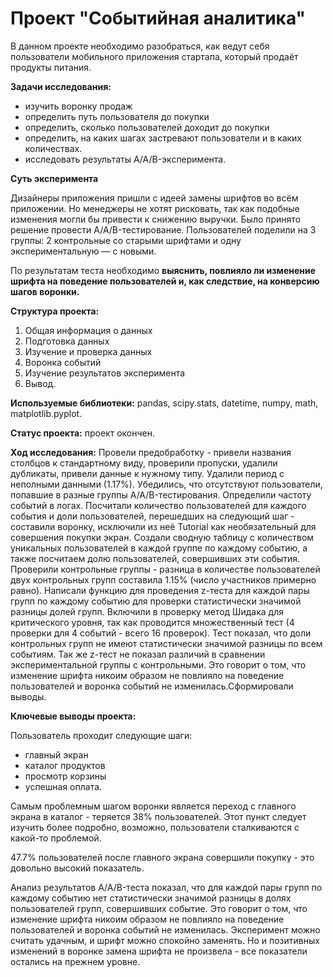 # Проект "Событийная аналитика"

В данном проекте необходимо разобраться, как ведут себя пользователи мобильного приложения стартапа, который продаёт продукты питания.

**Задачи исследования:**
- изучить воронку продаж
- определить путь пользователя до покупки
- определить, сколько пользователей доходит до покупки
- определить, на каких шагах застревают пользователи и в каких количествах.
- исследовать результаты A/A/B-эксперимента. 

**Суть эксперимента**

Дизайнеры приложения пришли с идеей замены шрифтов во всём приложении. Но менеджеры не хотят рисковать, так как подобные изменения могли бы привести к снижению выручки. Было принято решение провести A/A/B-тестирование. Пользователей поделили на 3 группы: 2 контрольные со старыми шрифтами и одну экспериментальную — с новыми.

По результатам теста необходимо **выяснить, повлияло ли изменение шрифта на поведение пользователей и, как следствие, на конверсию шагов воронки.**

**Структура проекта:**

1. Общая информация о данных
2. Подготовка данных
3. Изучение и проверка данных
4. Воронка событий
5. Изучение результатов эксперимента
6. Вывод.

**Используемые библиотеки:** pandas, scipy.stats, datetime, numpy, math, matplotlib.pyplot.

**Статус проекта:** проект окончен.

**Ход исследования:** Провели предобработку - привели названия столбцов к стандартному виду, проверили пропуски, удалили дубликаты, привели данные к нужному типу. Удалили период с неполными данными (1.17%). Убедились, что отсутствуют пользователи, попавшие в разные группы A/A/B-тестирования. Определили частоту событий в логах. Посчитали количество пользователей для каждого события и доли пользователей, перешедших на следующий шаг - составили воронку, исключили из неё Tutorial как необязательный для совершения покупки экран. Создали сводную таблицу с количеством уникальных пользователей в каждой группе по каждому событию, а также посчитаем долю пользователей, совершивших эти события. Проверили контрольные группы - разница в количестве пользователей двух контрольных групп составила 1.15% (число участников примерно равно). Написали функцию для проведения z-теста для каждой пары групп по каждому событию для проверки статистически значимой разницы долей групп. Включили в проверку метод Шидака для критического уровня, так как проводится множественный тест (4 проверки для 4 событий - всего 16 проверок). Тест показал, что доли контрольных групп не имеют статистически значимой разницы по всем событиям. Так же z-тест не показал  различий в сравнении экспериментальной группы с контрольными. Это говорит о том, что изменение шрифта никоим образом не повлияло на поведение пользователей и воронка событий не изменилась.Сформировали выводы.

**Ключевые выводы проекта:**

Пользователь проходит следующие шаги:

- главный экран
- каталог продуктов
- просмотр корзины
- успешная оплата.

Самым проблемным шагом воронки является переход с главного экрана в каталог - теряется 38% пользователей. Этот пункт следует изучить более подробно, возможно, пользователи сталкиваются с какой-то проблемой.

47.7% пользователей после главного экрана совершили покупку - это довольно высокий показатель.

Анализ результатов A/A/B-теста показал, что для каждой пары групп по каждому событию нет статистически значимой разницы в долях пользователей групп, совершивших событие. Это говорит о том, что изменение шрифта никоим образом не повлияло на поведение пользователей и воронка событий не изменилась. Эксперимент можно считать удачным, и шрифт можно спокойно заменять. Но и позитивных изменений в воронке замена шрифта не произвела - все показатели остались на прежнем уровне.
